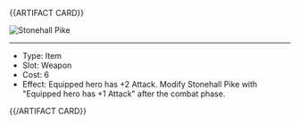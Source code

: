 <!-- ======================================

How to Contribute: https://ggs.wiki/r/howto

Artifact-specific info: https://github.com/GGS-ORG/artifact/blob/master/README.md

====================================== -->


{{ARTIFACT CARD}}

<!-- Card image goes here. -->

![Stonehall Pike](https://i.imgur.com/DVjm6HY.jpg)

---

<!-- Card description goes here. -->

* Type: Item
* Slot: Weapon
* Cost: 6
* Effect: Equipped hero has +2 Attack. Modify Stonehall Pike with "Equipped hero has +1 Attack" after the combat phase.

{{/ARTIFACT CARD}}
